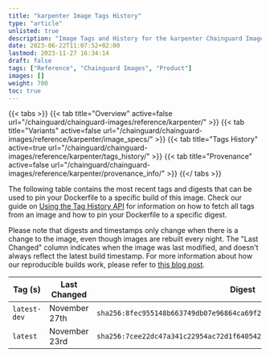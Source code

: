 ```yaml
---
title: "karpenter Image Tags History"
type: "article"
unlisted: true
description: "Image Tags and History for the karpenter Chainguard Image"
date: 2023-06-22T11:07:52+02:00
lastmod: 2023-11-27 16:34:14
draft: false
tags: ["Reference", "Chainguard Images", "Product"]
images: []
weight: 700
toc: true
---
```


{{< tabs >}}
{{< tab title="Overview" active=false url="/chainguard/chainguard-images/reference/karpenter/" >}}
{{< tab title="Variants" active=false url="/chainguard/chainguard-images/reference/karpenter/image_specs/" >}}
{{< tab title="Tags History" active=true url="/chainguard/chainguard-images/reference/karpenter/tags_history/" >}}
{{< tab title="Provenance" active=false url="/chainguard/chainguard-images/reference/karpenter/provenance_info/" >}}
{{</ tabs >}}

The following table contains the most recent tags and digests that can be used to pin your Dockerfile to a specific build of this image. Check our guide on [Using the Tag History API](/chainguard/chainguard-images/using-the-tag-history-api/) for information on how to fetch all tags from an image and how to pin your Dockerfile to a specific digest.

Please note that digests and timestamps only change when there is a change to the image, even though images are rebuilt every night. The "Last Changed" column indicates when the image was last modified, and doesn't always reflect the latest build timestamp. For more information about how our reproducible builds work, please refer to [this blog post](https://www.chainguard.dev/unchained/reproducing-chainguards-reproducible-image-builds).

| Tag (s)       | Last Changed  | Digest                                                                    |
|---------------|---------------|---------------------------------------------------------------------------|
|  `latest-dev` | November 27th | `sha256:8fec955148b663749db07e96864ca69f273dda95225233bc69fb7a09b44f0c69` |
|  `latest`     | November 23rd | `sha256:7cee22dc47a341c22954ac72d1f640542b4bb297d1c7a4a680eca9f27730b3f1` |


